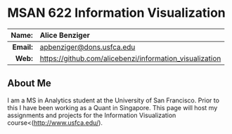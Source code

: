 
MSAN 622 Information Visualization
==================================

|  **Name:** | Alice Benziger           |
|-----------:|:-----------------------|
| **Email:** | <apbenziger@dons.usfca.edu> |
|   **Web:** | <https://github.com/alicebenzi/information_visualization> |

## About Me ##

I am a MS in Analytics student at the University of San Francisco. Prior to this I have been working as a Quant in Singapore. This page will host my assignments and projects for the Information Visualization course<(http://www.usfca.edu/). 